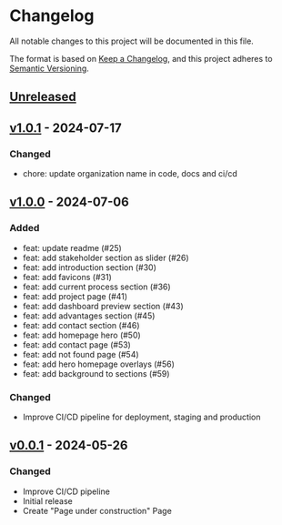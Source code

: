 # Changelog

All notable changes to this project will be documented in this file.

The format is based on [Keep a Changelog](https://keepachangelog.com/en/1.1.0/),
and this project adheres to [Semantic Versioning](https://semver.org/spec/v2.0.0.html).

## [Unreleased]

## [v1.0.1] - 2024-07-17

### Changed

-   chore: update organization name in code, docs and ci/cd

## [v1.0.0] - 2024-07-06

### Added

-   feat: update readme (#25)
-   feat: add stakeholder section as slider (#26)
-   feat: add introduction section (#30)
-   feat: add favicons (#31)
-   feat: add current process section (#36)
-   feat: add project page (#41)
-   feat: add dashboard preview section (#43)
-   feat: add advantages section (#45)
-   feat: add contact section (#46)
-   feat: add homepage hero (#50)
-   feat: add contact page (#53)
-   feat: add not found page (#54)
-   feat: add hero homepage overlays (#56)
-   feat: add background to sections (#59)

### Changed

-   Improve CI/CD pipeline for deployment, staging and production

## [v0.0.1] - 2024-05-26

### Changed

-   Improve CI/CD pipeline
-   Initial release
-   Create "Page under construction" Page

[Unreleased]: https://github.com/green-ecolution/project-website/compare/v1.0.1...HEAD

[v1.0.1]: https://github.com/green-ecolution/project-website/compare/v1.0.0...v1.0.1

[v1.0.0]: https://github.com/green-ecolution/project-website/compare/v0.0.1...v1.0.0

[v0.0.1]: https://github.com/green-ecolution/project-website/releases/tag/v0.0.1
